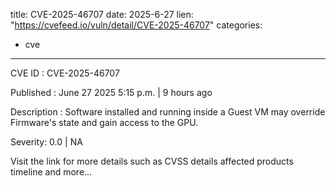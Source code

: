  
title: CVE-2025-46707
date: 2025-6-27
lien: "https://cvefeed.io/vuln/detail/CVE-2025-46707"
categories:
  - cve
---

CVE ID : CVE-2025-46707

Published :  June 27
2025
5:15 p.m. | 9 hours ago

Description : Software installed and running inside a Guest VM may override Firmware's state and gain access to the GPU.

Severity: 0.0 | NA

Visit the link for more details
such as CVSS details
affected products
timeline
and more...
